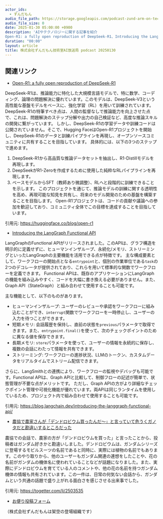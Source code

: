 ```yaml
---
actor_ids:
  - ずんだもん
audio_file_path: https://storage.googleapis.com/podcast-zund-arm-on-tech/audio/株式会社ずんだもん技術室AI放送局_podcast_20250130.mp3
audio_file_size: 0
date: 2025-01-30 05:00:00 +0900
description: 'AIやテクノロジーに関する記事を紹介  
Open-R1: a fully open reproduction of DeepSeek-R1、Introducing the LangGraph Functional API、農協で農家さんが「デンドロビウム買ったんだ～」と言っていて危うくガノタだと勘違いするところだった'
duration: "00:00"
layout: article
title: 株式会社ずんだもん技術室AI放送局 podcast 20250130
---
```


## 関連リンク


- [Open-R1: a fully open reproduction of DeepSeek-R1](https://huggingface.co/blog/open-r1)  


DeepSeek-R1は、推論能力に特化した大規模言語モデルで、特に数学、コーディング、論理の問題解決に優れています。このモデルは、DeepSeek-V3という高性能な基盤モデルをベースに、強化学習（RL）を用いて訓練されています。DeepSeek-R1の特筆すべき点は、人間の監督なしで推論能力を向上させた点で、これは、問題解決のステップ分解や出力の自己検証など、高度な推論スキルの開発に繋がっています。
しかし、DeepSeek-R1の学習データや訓練コードは公開されていません。そこで、Hugging FaceはOpen-R1プロジェクトを開始し、DeepSeek-R1のデータと訓練パイプラインを再現し、オープンソースコミュニティに共有することを目指しています。
具体的には、以下の3つのステップで進めます。
1. DeepSeek-R1から高品質な推論データセットを抽出し、R1-Distillモデルを再現します。
2. DeepSeekがR1-Zeroを作成するために使用した純粋なRLパイプラインを再現します。
3. ベースモデルからSFT（教師あり微調整）、RLへと段階的に訓練できることを示します。
このプロジェクトを通じて、推論モデルの訓練に関する透明性を高め、再現可能な知見を共有し、将来のモデル開発のための基盤を構築することを目指します。
Open-R1プロジェクトは、コードの貢献や議論への参加を歓迎しており、コミュニティ全体でこの目標を達成することを目指しています。


引用元: https://huggingface.co/blog/open-r1


- [Introducing the LangGraph Functional API](https://blog.langchain.dev/introducing-the-langgraph-functional-api/)  


LangGraphのFunctional APIがリリースされました。このAPIは、グラフ構造を明示的に定義せずに、ヒューマンインザループ、永続化/メモリ、ストリーミングといったLangGraphの主要機能を活用できる点が特徴です。
主な構成要素として、ワークフローの開始点となる`entrypoint`と、個別の作業単位である`task`の2つのデコレータが提供されており、これらを用いて標準的な関数でワークフローを定義できます。
Functional APIは、既存のアプリケーションにLangGraphの機能を組み込みやすく、コードを大幅に書き換える必要がありません。また、Graph API（StateGraph）と組み合わせて使用することも可能です。

主な機能として、以下のものがあります。
- ヒューマンインザループ: ユーザーのレビューや承認をワークフローに組み込むことができ、`interrupt`関数でワークフローを一時停止し、ユーザーの入力を待つことができます。
- 短期メモリ: 会話履歴を保持し、直前の状態を`previous`パラメータで取得できます。また、`entrypoint.final()`を使って、次のチェックポイントのために異なる値を保存できます。
- 長期メモリ: `store`パラメータを使って、ユーザーの情報を永続的に保存し、複数の会話にわたって情報を共有できます。
- ストリーミング: ワークフローの進捗状況、LLMのトークン、カスタムデータをリアルタイムでストリーム配信できます。

さらに、LangSmithとの連携により、ワークフローの監視やデバッグも可能です。Functional APIは、Graph APIと比較して、制御フローの記述が簡単で、状態管理が不要な点がメリットです。
ただし、Graph APIの方がより詳細なチェックポイント管理や可視化機能が優れています。両APIは同じランタイムを使用しているため、プロジェクト内で組み合わせて使用することも可能です。


引用元: https://blog.langchain.dev/introducing-the-langgraph-functional-api/


- [農協で農家さんが「デンドロビウム買ったんだ～」と言っていて危うくガノタだと勘違いするところだった](https://togetter.com/li/2503535)  


農協での会話で、農家の方が「デンドロビウムを買った」と言ったことから、投稿者はガンダム好きかと勘違いしました。デンドロビウムは、ガンダムシリーズに登場するモビルスーツの名前であると同時に、実際には植物の名前でもあります。このやり取りから、他のユーザーもガンダム関連の連想をしたことや、花の名前がガンダムの機体名に使われていることなどが話題になりました。また、実際にデンドロビウムを育てている人のコメントや、他の花の名前を持つガンダム機体の情報も共有されています。この一件は、日常の何気ない会話から、ガンダムという共通の話題で盛り上がれる面白さを感じさせる出来事でした。


引用元: https://togetter.com/li/2503535



- [お便り投稿フォーム](https://forms.gle/ffg4JTfqdiqK62qf9)

（株式会社ずんだもんは架空の登場組織です）

